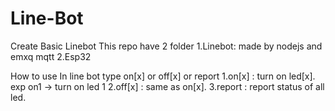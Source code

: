 # Line-Bot
Create Basic Linebot
This repo have 2 folder
1.Linebot: made by nodejs and emxq mqtt 
2.Esp32

How to use 
In line bot type on[x] or off[x] or report
1.on[x] : turn on led[x]. exp on1 -> turn on led 1
2.off[x] : same as on[x].
3.report : report status of all led.
